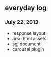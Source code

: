 ## everyday log

### July 22, 2013

* response layout
* arsri html assets
* sgj document
* carousel plugin